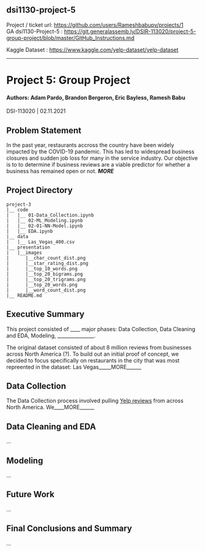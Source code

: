 ## dsi1130-project-5
Project / ticket url:  https://github.com/users/Rameshbabupv/projects/1 <br>
GA dsi1130-Project-5 : https://git.generalassemb.ly/DSIR-113020/project-5-group-project/blob/master/GitHub_Instructions.md


Kaggle Dataset : 
https://www.kaggle.com/yelp-dataset/yelp-dataset

---

# Project 5: Group Project
#### Authors: Adam Pardo, Brandon Bergeron, Eric Bayless, Ramesh Babu

DSI-113020 | 02.11.2021

## Problem Statement

In the past year, restaurants accross the country have been widely impacted by the COVID-19 pandemic. This has led to widespread business closures and sudden job loss for many in the service industry. Our objective is to to determine if business reviews are a viable predictor for whether a business has remained open or not. _____MORE_____  



## Project Directory
```
project-3
|__ code
|   |__ 01-Data_Collection.ipynb
|   |__ 02-ML_Modeling.ipynb
|   |__ 02-01-NN-Model.ipynb
|   |__ EDA.ipynb
|__ data
|   |__ Las_Vegas_400.csv
|__ presentation
|   |__images
|      |__char_count_dist.png
|      |__star_rating_dist.png
|      |__top_10_words.png
|      |__top_20_bigrams.png
|      |__top_20_trigrams.png
|      |__top_20_words.png
|      |__word_count_dist.png
|__ README.md
```

## Executive Summary

This project consisted of ____ major phases: Data Collection, Data Cleaning and EDA, Modeling, _______________. 

The original dataset consisted of about 8 million reviews from businesses across North America (?). To build out an initial proof of concept, we decided to focus specifically on restaurants in the city that was most repreented in the dataset: Las Vegas_____MORE______

## Data Collection

The Data Collection process involved pulling [Yelp reviews](https://www.kaggle.com/yelp-dataset/yelp-dataset) from across North America. We____MORE______

## Data Cleaning and EDA

...

## Modeling

...

## Future Work

... 


## Final Conclusions and Summary

...  